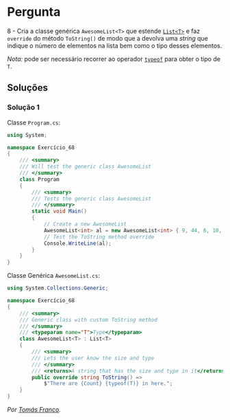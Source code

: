 # Pergunta

8 - Cria a classe genérica `AwesomeList<T>` que estende
[`List<T>`](https://docs.microsoft.com/dotnet/api/system.collections.generic.list-1)
e faz `override` do método `ToString()` de modo que a devolva uma _string_ que
indique o número de elementos na lista bem como o tipo desses elementos.

_Nota:_ pode ser necessário recorrer ao operador
[`typeof`](https://docs.microsoft.com/dotnet/csharp/language-reference/keywords/typeof)
para obter o tipo de `T`.

## Soluções

### Solução 1

Classe `Program.cs`:

```cs
using System;

namespace Exercício_68
{
    /// <summary>
    /// Will test the generic class AwesomeList
    /// </summary>
    class Program
    {
        /// <summary>
        /// Tests the generic class AwesomeList
        /// </summary>
        static void Main()
        {
            // Create a new AwesomeList
            AwesomeList<int> al = new AwesomeList<int> { 9, 44, 6, 10, 2019 };
            // Test the ToString method override
            Console.WriteLine(al);
        }
    }
}
```

Classe Genérica `AwesomeList.cs`:

```cs
using System.Collections.Generic;

namespace Exercício_68
{
    /// <summary>
    /// Generic class with custom ToString method
    /// </summary>
    /// <typeparam name="T">Type</typeparam>
    class AwesomeList<T> : List<T>
    {
        /// <summary>
        /// Lets the user know the size and type
        /// </summary>
        /// <returns>A string that has the size and type in it</returns>
        public override string ToString() =>
            $"There are {Count} {typeof(T)} in here.";
    }
}
```

*Por [Tomás Franco](https://github.com/ThomasFranque).*
